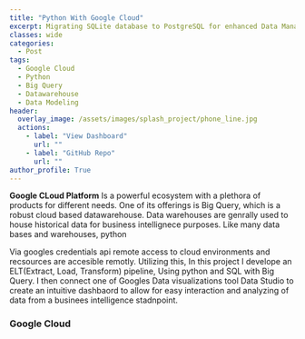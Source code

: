 ```yaml
---
title: "Python With Google Cloud"
excerpt: Migrating SQLite database to PostgreSQL for enhanced Data Management
classes: wide
categories:
  - Post
tags:
  - Google Cloud
  - Python
  - Big Query
  - Datawarehouse 
  - Data Modeling 
header:
  overlay_image: /assets/images/splash_project/phone_line.jpg
  actions:
    - label: "View Dashboard" 
      url: ""
    - label: "GitHub Repo"
      url: ""
author_profile: True 
---
```


<b>Google CLoud Platform</b> Is a powerful ecosystem with a plethora of products for different needs. One of its offerings is Big Query, which is a robust cloud based datawarehouse. Data warehouses are genrally used to house historical data for business intellignece purposes. 
Like many data bases and warehouses, python 

Via googles credentials api remote access to cloud environments and recsources are accesible remotly. Utilizing this, In this project I develope an ELT(Extract, Load, Transform) pipeline, Using python and SQL with Big Query. I then connect one of Googles Data visualizations tool Data Studio to create an intuitive dashbaord to allow for easy interaction and analyzing of data from a businees intelligence stadnpoint. 


### Google Cloud 
